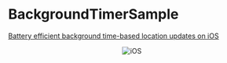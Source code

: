 # BackgroundTimerSample

[Battery efficient background time-based location updates on iOS](http://www.xamboy.com/2020/10/19/battery-efficient-background-time-based-location-updates-on-ios/)


<p align="center">
<img src="https://i1.wp.com/www.xamboy.com/wp-content/uploads/2020/10/CleanShot-2020-10-19-at-12.08.35.gif" title="iOS"/>
</p>
